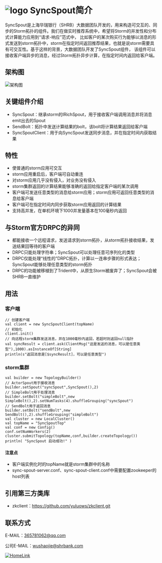 # ![logo](https://github.com/shrbank/SyncSpout/blob/master/doc/images/%E4%B8%8A%E6%B5%B7%E5%8D%8E%E7%91%9E%E9%93%B6%E8%A1%8C.png?raw=true)  SyncSpout简介

SyncSpout是上海华瑞银行（SHRB）大数据团队开发的，用来构造可交互的、同步的Storm拓扑的组件。我们在做实时推荐系统中，希望将Storm的并发性和分布式计算能力应用到“请求-响应”范式中，
比如客户的某次购买行为能够以消息的形式发送到storm拓扑中，storm在指定时间返回推荐结果，也就是说storm需要具有可交互性。基于这样的背景，大数据团队开发了SyncSpout组件，
该组件可以接收客户端异步的消息，经过Storm拓扑异步计算，在指定时间内返回给客户端。
## 架构图
![架构图](https://github.com/shrbank/SyncSpout/blob/master/doc/images/SyncSpout.jpg?raw=true)
## 关键组件介绍
* SyncSpout：继承storm的IRichSpout，用于接收客户端调用消息并将消息emit出去的Spout
* SendBolt：拓扑中发送计算结果的bolt，该bolt将计算结果返回给客户端
* SyncSpoutClient：用于向SyncSpout发送同步消息，并在指定时间内获取结果

## 特性
* 使普通的storm应用可交互
* storm应用重启后，客户端可自动重连
* 对storm应用几乎没有侵入，对业务没有侵入
* storm集群返回的计算结果能够准确的返回给指定客户端的某次调用
* 客户端可发送任意类型的消息给storm应用；storm应用可返回任意类型的消息给客户端
* 客户端可在指定时间内同步获取storm应用返回的计算结果
* 支持高并发，在单机环境下1000并发量基本在100毫秒内返回

## 与Storm官方DRPC的异同
* 都能接收一个远程请求，发送请求到storm拓扑，从storm拓扑接收结果，发送结果回等待的客户端
* DRPC只能处理字符串；SyncSpout可以处理任意可序列化的类型
* DRPC仅能处理“线性的”DRPC拓扑，计算以一连串步骤的形式表达；SyncSpout能够处理任意类型的storm拓扑
* DRPC的功能被移植到了Trident中，从原生Storm被废弃了；SyncSpout会被SHRB一直维护

## 用法

### 客户端

    // 创建客户端
    val client = new SyncSpoutClient(topName)
    // 初始化
    client.init()
    // 向远程storm集群发送消息，并在1000毫秒内返回，若超时则返回null指针
    val syncResult = client.ask(ClientMsg("这是发送的消息，可以是任意类型"),1000).asInstanceOf[String]
    println(s"返回消息是[$syncResult]，可以是任意类型")

### storm集群
    val builder = new TopologyBuilder()
    // ActorSpout用于接收消息
    builder.setSpout("syncSpout",SyncSpout(),2)
    // SimpleBolt用于处理消息
    builder.setBolt("simpleBolt",new SimpleBolt(),2).setNumTasks(4).shuffleGrouping("syncSpout")
    // SendBolt用于返回消息
    builder.setBolt("sendBolt",new SendBolt(),2).shuffleGrouping("simpleBolt")
    val cluster = new LocalCluster()
    val topName = "SyncSpoutTop"
    val conf = new Config()
    conf.setNumWorkers(2)
    cluster.submitTopology(topName,conf,builder.createTopology())
    println( "SyncSpout 启动成功!" )

#### 注意点
* 客户端实例化时的topName就是storm集群中的名称
* sync-spout-server.conf、sync-spout-client.conf中需要配置zookeeper的host列表

## 引用第三方类库
* zkclient：https://github.com/yuluows/zkclient.git

## 联系方式
E-MAIL：365781062@qq.com

公司E-MAIL：wushaojie@shrbank.com

[![HomeLink](http://ec2-35-160-184-183.us-west-2.compute.amazonaws.com:8080/beacon/gabry/shrbank/github/syncSpout?pixel)](https://github.com/shrbank/SyncSpout)
